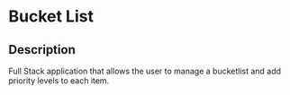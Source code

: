 # __Bucket List__
## __Description__
Full Stack application that allows the user to manage a bucketlist and add priority levels to each item.